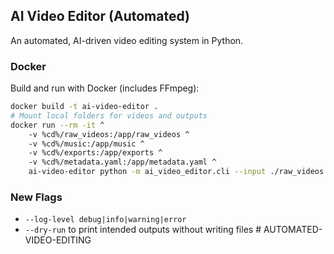 ## AI Video Editor (Automated)

An automated, AI-driven video editing system in Python.

### Docker
Build and run with Docker (includes FFmpeg):

```bash
docker build -t ai-video-editor .
# Mount local folders for videos and outputs
docker run --rm -it ^
	-v %cd%/raw_videos:/app/raw_videos ^
	-v %cd%/music:/app/music ^
	-v %cd%/exports:/app/exports ^
	-v %cd%/metadata.yaml:/app/metadata.yaml ^
	ai-video-editor python -m ai_video_editor.cli --input ./raw_videos --output ./exports --music ./music --metadata ./metadata.yaml --style cinematic --resolutions 1080p,720p --preview --max-workers 2
```

### New Flags
- `--log-level debug|info|warning|error`
- `--dry-run` to print intended outputs without writing files
#   A U T O M A T E D - V I D E O - E D I T I N G  
 